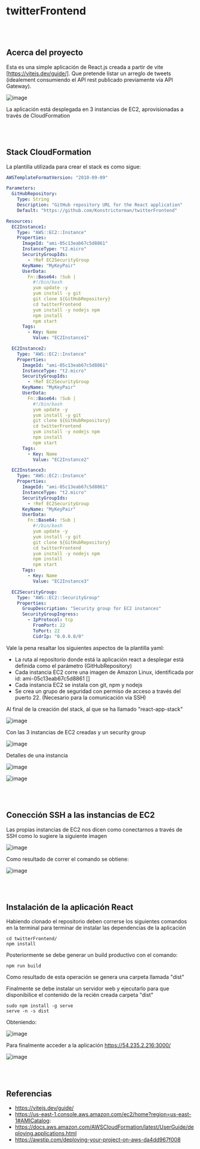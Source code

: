 # twitterFrontend
<br><br>
## Acerca del proyecto

Esta es una simple aplicación de React.js creada a partir de vite [https://vitejs.dev/guide/].  Que pretende listar un arreglo de tweets (idealement consumiendo el API rest publicado previamente vía API Gateway).

![image](https://github.com/Konstrictorman/twitterFrontend/assets/5210457/97c09b92-ad12-4f17-b5c4-c5cb3fff673f)

La aplicación está desplegada en 3 instancias de EC2, aprovisionadas a través de CloudFormation

<br><br>
## Stack CloudFormation

La plantilla utilizada para crear el stack es como sigue:

```yaml
AWSTemplateFormatVersion: "2010-09-09"

Parameters:
  GitHubRepository:
    Type: String
    Description: "GitHub repository URL for the React application"
    Default: "https://github.com/Konstrictorman/twitterFrontend"

Resources:
  EC2Instance1:
    Type: "AWS::EC2::Instance"
    Properties:
      ImageId: "ami-05c13eab67c5d8861"
      InstanceType: "t2.micro"
      SecurityGroupIds:
        - !Ref EC2SecurityGroup
      KeyName: "MyKeyPair"
      UserData:
        Fn::Base64: !Sub |
          #!/bin/bash
          yum update -y
          yum install -y git
          git clone ${GitHubRepository}
          cd twitterFrontend
          yum install -y nodejs npm
          npm install
          npm start
      Tags:
        - Key: Name
          Value: "EC2Instance1"

  EC2Instance2:
    Type: "AWS::EC2::Instance"
    Properties:
      ImageId: "ami-05c13eab67c5d8861"
      InstanceType: "t2.micro"
      SecurityGroupIds:
        - !Ref EC2SecurityGroup
      KeyName: "MyKeyPair"
      UserData:
        Fn::Base64: !Sub |
          #!/bin/bash
          yum update -y
          yum install -y git
          git clone ${GitHubRepository}
          cd twitterFrontend
          yum install -y nodejs npm
          npm install
          npm start
      Tags:
        - Key: Name
          Value: "EC2Instance2"

  EC2Instance3:
    Type: "AWS::EC2::Instance"
    Properties:
      ImageId: "ami-05c13eab67c5d8861"
      InstanceType: "t2.micro"
      SecurityGroupIds:
        - !Ref EC2SecurityGroup
      KeyName: "MyKeyPair"
      UserData:
        Fn::Base64: !Sub |
          #!/bin/bash
          yum update -y
          yum install -y git
          git clone ${GitHubRepository}
          cd twitterFrontend
          yum install -y nodejs npm
          npm install
          npm start
      Tags:
        - Key: Name
          Value: "EC2Instance3"

  EC2SecurityGroup:
    Type: "AWS::EC2::SecurityGroup"
    Properties:
      GroupDescription: "Security group for EC2 instances"
      SecurityGroupIngress:
        - IpProtocol: tcp
          FromPort: 22
          ToPort: 22
          CidrIp: "0.0.0.0/0"
```

Vale la pena resaltar los siguientes aspectos de la plantilla yaml:

- La ruta al repositorio donde está la aplicación react a desplegar está definida como el parámetro (GitHubRepository)
- Cada instancia EC2 corre una imagen de Amazon Linux, identificada por id: ami-05c13eab67c5d8861 []
- Cada instancia EC2 se instala con git, npm y nodejs
- Se crea un grupo de seguridad con permiso de acceso a través del puerto 22.  (Necesario para la comunicación vía SSH)

Al final de la creación del stack, al que se ha llamado  "react-app-stack"

![image](https://github.com/Konstrictorman/twitterFrontend/assets/5210457/7a79977c-b45e-48f5-9c9b-40a839cb6f89)

Con las 3 instancias de EC2 creadas y un security group

![image](https://github.com/Konstrictorman/twitterFrontend/assets/5210457/bf2924e5-64fd-4b93-a33b-42e514a93f8c)

Detalles de una instancia

![image](https://github.com/Konstrictorman/twitterFrontend/assets/5210457/b7303e03-9b54-4343-9d59-ed52babb18d1)

![image](https://github.com/Konstrictorman/twitterFrontend/assets/5210457/03483d4b-9d1e-424c-9a91-bfae87c6336b)

  <br><br>
## Conección SSH a las instancias de EC2

Las propias instancias de EC2 nos dicen como conectarnos a través de SSH como lo sugiere la siguiente imagen

![image](https://github.com/Konstrictorman/twitterFrontend/assets/5210457/c8a18d63-50e5-4fdf-8d69-34fa75676907)

Como resultado de correr el comando se obtiene:

![image](https://github.com/Konstrictorman/twitterFrontend/assets/5210457/45c85ed8-22a4-4a15-9db1-b90bcdfea3bb)

<br><br>
## Instalación de la aplicación React

Habiendo clonado el repositorio deben correrse los siguientes comandos en la terminal para terminar de instalar las dependencias de la aplicación

```
cd twitterFrontend/
npm install
```

Posteriormente se debe generar un build productivo con el comando:
```
npm run build
```
Como resultado de esta operación se genera una carpeta llamada "dist"
  
Finalmente se debe instalar un servidor web y ejecutarlo para que disponibilice el contenido de la recién creada carpeta "dist"
```
sudo npm install -g serve
serve -n -s dist
```

Obteniendo:
  
![image](https://github.com/Konstrictorman/twitterFrontend/assets/5210457/bde4c3b1-23ba-46ce-b0b1-ee9883986eac)

Para finalmente acceder a la aplicación https://54.235.2.216:3000/

![image](https://github.com/Konstrictorman/twitterFrontend/assets/5210457/3d64f5e9-7ed8-4ad2-b4cd-35abab78fb30)


<br><br>
## Referencias

- https://vitejs.dev/guide/
- https://us-east-1.console.aws.amazon.com/ec2/home?region=us-east-1#AMICatalog:
- https://docs.aws.amazon.com/AWSCloudFormation/latest/UserGuide/deploying.applications.html
- https://awstip.com/deploying-your-project-on-aws-da4dd967f008
  


  






  


